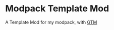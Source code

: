 # Modpack Template Mod

A Template Mod for my modpack, with [GTM](https://github.com/GregTechCEu/GregTech-Modern)
